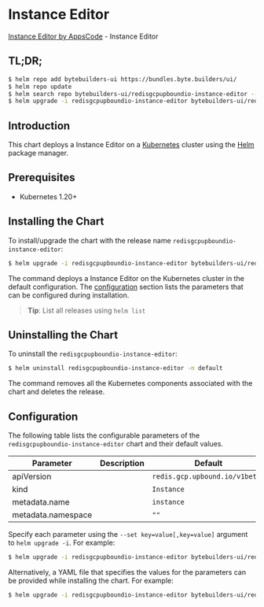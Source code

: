 # Instance Editor

[Instance Editor by AppsCode](https://byte.builders) - Instance Editor

## TL;DR;

```bash
$ helm repo add bytebuilders-ui https://bundles.byte.builders/ui/
$ helm repo update
$ helm search repo bytebuilders-ui/redisgcpupboundio-instance-editor --version=v0.4.18
$ helm upgrade -i redisgcpupboundio-instance-editor bytebuilders-ui/redisgcpupboundio-instance-editor -n default --create-namespace --version=v0.4.18
```

## Introduction

This chart deploys a Instance Editor on a [Kubernetes](http://kubernetes.io) cluster using the [Helm](https://helm.sh) package manager.

## Prerequisites

- Kubernetes 1.20+

## Installing the Chart

To install/upgrade the chart with the release name `redisgcpupboundio-instance-editor`:

```bash
$ helm upgrade -i redisgcpupboundio-instance-editor bytebuilders-ui/redisgcpupboundio-instance-editor -n default --create-namespace --version=v0.4.18
```

The command deploys a Instance Editor on the Kubernetes cluster in the default configuration. The [configuration](#configuration) section lists the parameters that can be configured during installation.

> **Tip**: List all releases using `helm list`

## Uninstalling the Chart

To uninstall the `redisgcpupboundio-instance-editor`:

```bash
$ helm uninstall redisgcpupboundio-instance-editor -n default
```

The command removes all the Kubernetes components associated with the chart and deletes the release.

## Configuration

The following table lists the configurable parameters of the `redisgcpupboundio-instance-editor` chart and their default values.

|     Parameter      | Description |                  Default                  |
|--------------------|-------------|-------------------------------------------|
| apiVersion         |             | <code>redis.gcp.upbound.io/v1beta1</code> |
| kind               |             | <code>Instance</code>                     |
| metadata.name      |             | <code>instance</code>                     |
| metadata.namespace |             | <code>""</code>                           |


Specify each parameter using the `--set key=value[,key=value]` argument to `helm upgrade -i`. For example:

```bash
$ helm upgrade -i redisgcpupboundio-instance-editor bytebuilders-ui/redisgcpupboundio-instance-editor -n default --create-namespace --version=v0.4.18 --set apiVersion=redis.gcp.upbound.io/v1beta1
```

Alternatively, a YAML file that specifies the values for the parameters can be provided while
installing the chart. For example:

```bash
$ helm upgrade -i redisgcpupboundio-instance-editor bytebuilders-ui/redisgcpupboundio-instance-editor -n default --create-namespace --version=v0.4.18 --values values.yaml
```

